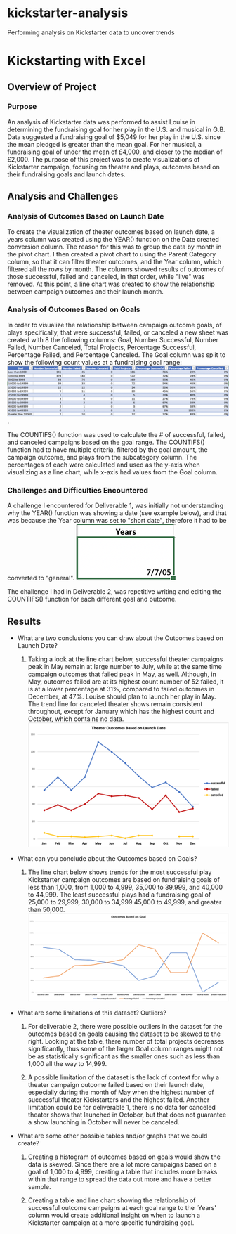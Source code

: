 # kickstarter-analysis
Performing analysis on Kickstarter data to uncover trends

# Kickstarting with Excel

## Overview of Project

### Purpose

An analysis of Kickstarter data was performed to assist Louise in determining the fundraising goal for her play in the U.S. and musical in G.B. Data suggested a fundraising goal of $5,049 for her play in the U.S. since the mean pledged is greater than the mean goal. For her musical, a fundraising goal of under the mean of £4,000, and closer to the median of £2,000. The purpose of this project was to create visualizations of Kickstarter campaign, focusing on theater and plays, outcomes based on their fundraising goals and launch dates. 


## Analysis and Challenges

### Analysis of Outcomes Based on Launch Date

To create the visualization of theater outcomes based on launch date, a years column was created using the YEAR() function on the Date created conversion column. The reason for this was to group the data by month in the pivot chart. I then created a pivot chart to  using the Parent Category column, so that it can filter theater outcomes, and the Year column, which filtered all the rows by month. The columns showed results of outcomes of those successful, failed and canceled, in that order, while "live" was removed. At this point, a line chart was created to show the relationship between campaign outcomes and their launch month.


### Analysis of Outcomes Based on Goals

In order to visualize the relationship between campaign outcome goals, of plays specifically, that were successful, failed, or canceled a new sheet was created with 8 the following columns: Goal, Number Successful, Number Failed, Number Canceled, Total Projects, Percentage Successful, Percentage Failed, and Percentage Canceled. The Goal column was split to show the following count values at a fundraising goal range: 
	![img_1](https://github.com/jmasurovsky/kickstarter-analysis/blob/master/Resources/Outcomes_Based_on_Goals_Table.png). 

The COUNTIFS() function was used to calculate the # of successful, failed, and canceled campaigns based on the goal range. The COUNTIFS() function had to have multiple criteria, filtered by the goal amount, the campaign outcome, and plays from the subcategory column. The percentages of each were calculated and used as the y-axis when visualizing as a line chart, while x-axis had values from the Goal column.


### Challenges and Difficulties Encountered

A challenge I encountered for Deliverable 1, was initially not understanding why the YEAR() function was showing a date (see example below), and that was because the Year column was set to "short date", therefore it had to be converted to "general". 
	![img_2](https://github.com/jmasurovsky/kickstarter-analysis/blob/master/Resources/Years_challenge_example.png)

The challenge I had in Deliverable 2, was repetitive writing and editing the COUNTIFS() function for each different goal and outcome.  


## Results

- What are two conclusions you can draw about the Outcomes based on Launch Date?

	1. Taking a look at the line chart below, successful theater campaigns peak in May remain at large number to July, while at the same time campaign outcomes that failed peak in May, as well. Although, in May, outcomes failed are at its highest count number of 52 failed, it is at a lower percentage at 31%, compared to failed outcomes in December, at 47%. Louise should plan to launch her play in May. The trend line for canceled theater shows remain consistent throughout, except for January which has the highest count and October, which contains no data.
	![img_3](https://github.com/jmasurovsky/kickstarter-analysis/blob/master/Resources/Theater_Outcomes_vs_Launch.png)



- What can you conclude about the Outcomes based on Goals?

	1. The line chart below shows trends for the most successful play Kickstarter campaign outcomes are based on fundraising goals of less than 1,000, from 1,000 to 4,999, 35,000 to 39,999, and 40,000 to 44,999. The least successful plays had a fundraising goal of 25,000 to 29,999, 30,000 to 34,999 45,000 to 49,999, and greater than 50,000.
	![img_4](https://github.com/jmasurovsky/kickstarter-analysis/blob/master/Resources/Outcomes_vs_Goals.png)


- What are some limitations of this dataset?
Outliers?

	1. For deliverable 2, there were possible outliers in the dataset for the outcomes based on goals causing the dataset to be skewed to the right. Looking at the table, there number of total projects decreases significantly, thus some of the larger Goal column ranges might not be as statistically significant as the smaller ones such as less than 1,000 all the way to 14,999.

	2. A possible limitation of the dataset is the lack of context for why a theater campaign outcome failed based on their launch date, especially during the month of May when the highest number of successful theater Kickstarters and the highest failed. Another limitation could be for deliverable 1, there is no data for canceled theater shows that launched in October, but that does not guarantee a show launching in October will never be canceled.


- What are some other possible tables and/or graphs that we could create?
	
	1. Creating a histogram of outcomes based on goals would show the data is skewed. Since there are a lot more campaigns based on a goal of 1,000 to 4,999, creating a table that includes more breaks within that range to spread the data out more and have a better sample. 

	2. Creating a table and line chart showing the relationship of successful outcome campaigns at each goal range to the 'Years' column would create additional insight on when to launch a Kickstarter campaign at a more specific fundraising goal.



